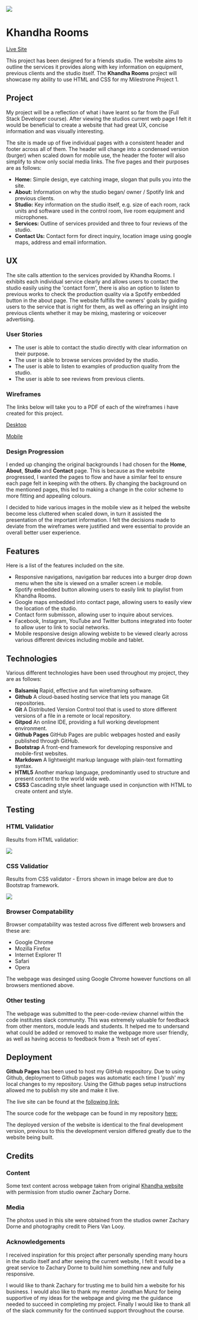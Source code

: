 ![](https://github.com/adams-ears/Khandharooms/blob/master/designs/mockup.png)

# Khandha Rooms
[Live Site](https://adams-ears.github.io/Khandharooms/)

This project has been designed for a friends studio. The website aims to outline the services it provides along with key 
information on equipment, previous clients and the studio itself. The **Khandha Rooms** project will showcase my ability to use HTML and CSS 
for my Milestrone Project 1.

## Project
My project will be a reflection of what i have learnt so far from the (Full Stack Developer course). After viewing the studios current web page I felt it would be beneficial to create
a website that had great UX, concise information and was visually interesting. 

The site is made up of five individual pages with a consistent header and footer across all of them. The header will change into a condensed version (burger) when scaled down for mobile use, 
the header the footer will also simplify to show only social media links. 
The five pages and their purposes are as follows:

- **Home:** Simple design, eye catching image, slogan that pulls you into the site.
- **About:** Information on why the studio began/ owner / Spotify link and previous clients.
- **Studio:** Key information on the studio itself, e.g. size of each room, rack units and software used in the control room, live room equipment and microphones.
- **Services:** Outline of services provided and three to four reviews of the studio.
- **Contact Us:** Contact form for direct inquiry, location image using google maps, address and email information.

## UX
The site calls attention to the services provided by Khandha Rooms. I exhibits each individual service clearly and allows users to contact the studio easily
using the 'contact form', there is also an option to listen to previous works to check the production quality via a Spotify embedded button in the about page. 
The website fulfills the owners' goals by guiding users to the service that is right for them, as well as offering an insight into previous clients whether it may be mixing, mastering or voiceover advertising.

### User Stories

- The user is able to contact the studio directly with clear information on their purpose.
- The user is able to browse services provided by the studio.
- The user is able to listen to examples of production quality from the studio.
- The user is able to see reviews from previous clients.

### Wireframes

The links below will take you to a PDF of each of the wireframes i have created for this project.

[Desktop](https://github.com/adams-ears/Khandharooms/blob/master/designs/KRdesktop.pdf)

[Mobile](https://github.com/adams-ears/Khandharooms/blob/master/designs/KRmobile.pdf)

### Design Progression

I ended up changing the original backgrounds I had chosen for the **Home**, **About**, **Studio** and **Contact** page. This is because as the website
progressed, I wanted the pages to flow and have a similar feel to ensure each page felt in keeping with the others. 
By changing the background on the mentioned pages, this led to making a change in the color scheme to more fitting and appealing colours. 

I decided to hide various images in the mobile view as it helped the website become less cluttered when scaled down, in turn it assisted the presentation
of the important information. I felt the decisions made to deviate from the wireframes were justified and were essential to 
provide an overall better user experience.

## Features

Here is a list of the features included on the site.

- Responsive navigations, navigation bar reduces into a burger drop down menu when the site is viewed on a smaller screen i.e mobile.
- Spotify embedded button allowing users to easily link to playlist from Khandha Rooms.
- Google maps embedded into contact page, allowing users to easily view the location of the studio.
- Contact form submisson, allowing user to inquire about services.
- Facebook, Instagram, YouTube and Twitter buttons integrated into footer to allow user to link to social networks.
- Mobile responsive design allowing webiste to be viewed clearly across various different devices including mobile and tablet.

## Technologies

Various different technologies have been used throughout my project, they are as follows:

- **Balsamiq** Rapid, effective and fun wireframing software.
- **Github** A cloud-based hosting service that lets you manage Git repositories.
- **Git**  A Distributed Version Control tool that is used to store different versions of a file in a remote or local repository.
- **Gitpod** An online IDE, providing a full working development environment.
- **Github Pages** GitHub Pages are public webpages hosted and easily published through GitHub.
- **Bootstrap** A front-end framework for developing responsive and mobile-first websites.
- **Markdown** A lightweight markup language with plain-text formatting syntax.
- **HTML5** Another markup language, predominantly used to structure and present content to the world wide web.
- **CSS3** Cascading style sheet language used in conjunction with HTML to create ontent and style.

## Testing

### HTML Validatior
Results from HTML validatior:

![](https://github.com/adams-ears/Khandharooms/blob/master/designs/htmlvalid.png)

### CSS Validatior
Results from CSS validator - Errors shown in image below are due to Bootstrap framework.

![](https://github.com/adams-ears/Khandharooms/blob/master/designs/cssvalid.png)

### Browser Compatability
Browser compatability was tested across five different web browsers and these are:

- Google Chrome
- Mozilla Firefox
- Internet Explorer 11
- Safari
- Opera

The webpage was desinged using Google Chrome however functions on all browsers mentioned above. 

### Other testing

The webpage was submitted to the peer-code-review channel within the code institutes slack community.
This was extremely valuable for feedback from other mentors, module leads and students. It helped me to undersand what could be added or removed to make
the webpage more user friendly, as well as having access to feedback from a 'fresh set of eyes'.

## Deployment

**Github Pages** has been used to host my GitHub respository. Due to using Github, deployment to Github pages was automatic each time
I 'push' my local changes to my repository. Using the Github pages setup instructions allowed me to publish my site and make it live.

The live site can be found at the [following link:](https://adams-ears.github.io/Khandharooms/)

The source code for the webpage can be found in my repository [here:](https://github.com/adams-ears/Khandharooms) 

The deployed version of the website is identical to the final development version, previous to this the development version differed greatly
due to the website being built.

## Credits

### Content

Some text content across webpage taken from original [Khandha website](https://www.khandharooms.com/) with permission from
studio owner Zachary Dorne.

### Media

The photos used in this site were obtained from the studios owner Zachary Dorne and photography credit to Piers Van Looy.

### Acknowledgements

I received inspiration for this project after personally spending many hours in the studio itself and after seeing the current website,
I felt it would be a great service to Zachary Dorne to build him something new and fully responsive. 

I would like to thank Zachary for trusting me to build him a website for his business. I would also like to thank my mentor Jonathan Munz for being supportive 
of my ideas for the webpage and giving me the guidance needed to succeed in completing my project. Finally I would like to thank all of the slack 
community for the continued support throughout the course.



